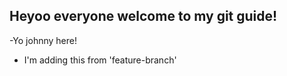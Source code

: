 ## Heyoo everyone welcome to my git guide!

-Yo johnny here!
- I'm adding this from 'feature-branch'